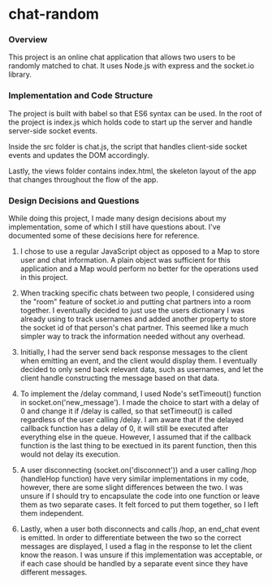 # chat-random

### Overview

This project is an online chat application that allows two users to be randomly matched to chat. It uses Node.js with express and the socket.io library.

### Implementation and Code Structure

The project is built with babel so that ES6 syntax can be used. In the root of the project is index.js which holds code to start up the server and handle server-side socket events. 

Inside the src folder is chat.js, the script that handles client-side socket events and updates the DOM accordingly.

Lastly, the views folder contains index.html, the skeleton layout of the app that changes throughout the flow of the app.

### Design Decisions and Questions

While doing this project, I made many design decisions about my implementation, some of which I still have questions about. I've documented some of these decisions here for reference.

1) I chose to use a regular JavaScript object as opposed to a Map to store user and chat information. A plain object was sufficient for this application and a Map would perform no better for the operations used in this project. 

2) When tracking specific chats between two people, I considered using the "room" feature of socket.io and putting chat partners into a room together. I eventually decided to just use the users dictionary I was already using to track usernames and added another property to store the socket id of that person's chat partner. This seemed like a much simpler way to track the information needed without any overhead.

3) Initially, I had the server send back response messages to the client when emitting an event, and the client would display them. I eventually decided to only send back relevant data, such as usernames, and let the client handle constructing the message based on that data.

4) To implement the /delay command, I used Node's setTimeout() function in socket.on('new_message'). I made the choice to start with a delay of 0 and change it if /delay is called, so that setTimeout() is called regardless of the user calling /delay. I am aware that if the delayed callback function has a delay of 0, it will still be executed after everything else in the queue. However, I assumed that if the callback function is the last thing to be exectued in its parent function, then this would not delay its execution. 

5) A user disconnecting (socket.on('disconnect')) and a user calling /hop (handleHop function) have very similar implementations in my code, however, there are some slight differences between the two. I was unsure if I should try to encapsulate the code into one function or leave them as two separate cases. It felt forced to put them together, so I left them independent. 

6) Lastly, when a user both disconnects and calls /hop, an end_chat event is emitted. In order to differentiate between the two so the correct messages are displayed, I used a flag in the response to let the client know the reason. I was unsure if this implementation was acceptable, or if each case should be handled by a separate event since they have different messages.